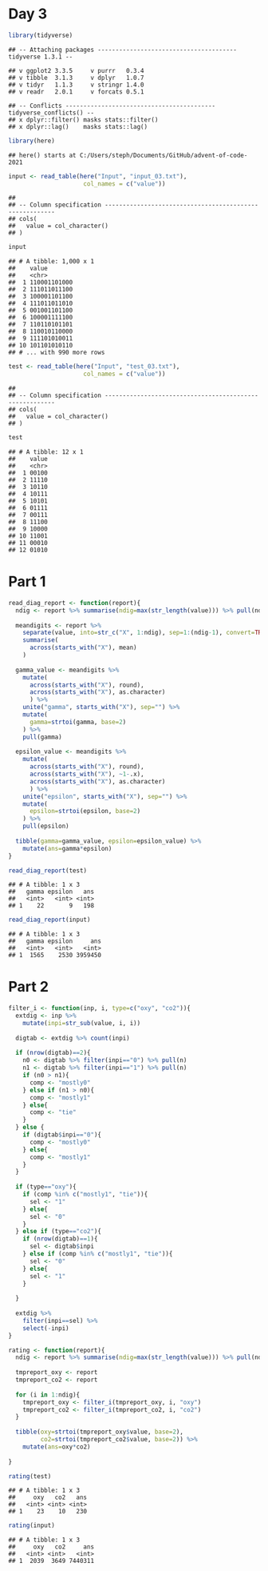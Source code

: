 Day 3
================

``` r
library(tidyverse)
```

    ## -- Attaching packages --------------------------------------- tidyverse 1.3.1 --

    ## v ggplot2 3.3.5     v purrr   0.3.4
    ## v tibble  3.1.3     v dplyr   1.0.7
    ## v tidyr   1.1.3     v stringr 1.4.0
    ## v readr   2.0.1     v forcats 0.5.1

    ## -- Conflicts ------------------------------------------ tidyverse_conflicts() --
    ## x dplyr::filter() masks stats::filter()
    ## x dplyr::lag()    masks stats::lag()

``` r
library(here)
```

    ## here() starts at C:/Users/steph/Documents/GitHub/advent-of-code-2021

``` r
input <- read_table(here("Input", "input_03.txt"), 
                     col_names = c("value"))
```

    ## 
    ## -- Column specification --------------------------------------------------------
    ## cols(
    ##   value = col_character()
    ## )

``` r
input
```

    ## # A tibble: 1,000 x 1
    ##    value       
    ##    <chr>       
    ##  1 110001101000
    ##  2 111011011100
    ##  3 100001101100
    ##  4 111011011010
    ##  5 001001101100
    ##  6 100001111100
    ##  7 110110101101
    ##  8 110010110000
    ##  9 111101010011
    ## 10 101101010110
    ## # ... with 990 more rows

``` r
test <- read_table(here("Input", "test_03.txt"), 
                     col_names = c("value"))
```

    ## 
    ## -- Column specification --------------------------------------------------------
    ## cols(
    ##   value = col_character()
    ## )

``` r
test
```

    ## # A tibble: 12 x 1
    ##    value
    ##    <chr>
    ##  1 00100
    ##  2 11110
    ##  3 10110
    ##  4 10111
    ##  5 10101
    ##  6 01111
    ##  7 00111
    ##  8 11100
    ##  9 10000
    ## 10 11001
    ## 11 00010
    ## 12 01010

# Part 1

``` r
read_diag_report <- function(report){
  ndig <- report %>% summarise(ndig=max(str_length(value))) %>% pull(ndig)
  
  meandigits <- report %>%
    separate(value, into=str_c("X", 1:ndig), sep=1:(ndig-1), convert=TRUE) %>%
    summarise(
      across(starts_with("X"), mean)
    )
  
  gamma_value <- meandigits %>%
    mutate(
      across(starts_with("X"), round),
      across(starts_with("X"), as.character)
      ) %>%
    unite("gamma", starts_with("X"), sep="") %>%
    mutate(
      gamma=strtoi(gamma, base=2)
    ) %>%
    pull(gamma)
  
  epsilon_value <- meandigits %>%
    mutate(
      across(starts_with("X"), round),
      across(starts_with("X"), ~1-.x),
      across(starts_with("X"), as.character)
      ) %>%
    unite("epsilon", starts_with("X"), sep="") %>%
    mutate(
      epsilon=strtoi(epsilon, base=2)
    ) %>%
    pull(epsilon)
  
  tibble(gamma=gamma_value, epsilon=epsilon_value) %>%
    mutate(ans=gamma*epsilon)
} 

read_diag_report(test)
```

    ## # A tibble: 1 x 3
    ##   gamma epsilon   ans
    ##   <int>   <int> <int>
    ## 1    22       9   198

``` r
read_diag_report(input)
```

    ## # A tibble: 1 x 3
    ##   gamma epsilon     ans
    ##   <int>   <int>   <int>
    ## 1  1565    2530 3959450

# Part 2

``` r
filter_i <- function(inp, i, type=c("oxy", "co2")){
  extdig <- inp %>%
    mutate(inpi=str_sub(value, i, i))
  
  digtab <- extdig %>% count(inpi)
  
  if (nrow(digtab)==2){
    n0 <- digtab %>% filter(inpi=="0") %>% pull(n)
    n1 <- digtab %>% filter(inpi=="1") %>% pull(n)
    if (n0 > n1){
      comp <- "mostly0"
    } else if (n1 > n0){
      comp <- "mostly1"
    } else{
      comp <- "tie"
    }
  } else {
    if (digtab$inpi=="0"){
      comp <- "mostly0"
    } else{
      comp <- "mostly1"
    }
  }
  
  if (type=="oxy"){
    if (comp %in% c("mostly1", "tie")){
      sel <- "1"
    } else{
      sel <- "0"
    }
  } else if (type=="co2"){
    if (nrow(digtab)==1){
      sel <- digtab$inpi
    } else if (comp %in% c("mostly1", "tie")){
      sel <- "0"
    } else{
      sel <- "1"
    }
    
  }
  
  extdig %>%
    filter(inpi==sel) %>%
    select(-inpi)
}

rating <- function(report){
  ndig <- report %>% summarise(ndig=max(str_length(value))) %>% pull(ndig)
  
  tmpreport_oxy <- report
  tmpreport_co2 <- report
  
  for (i in 1:ndig){
    tmpreport_oxy <- filter_i(tmpreport_oxy, i, "oxy")
    tmpreport_co2 <- filter_i(tmpreport_co2, i, "co2")
  }
  
  tibble(oxy=strtoi(tmpreport_oxy$value, base=2),
         co2=strtoi(tmpreport_co2$value, base=2)) %>%
    mutate(ans=oxy*co2)
  
}

rating(test)
```

    ## # A tibble: 1 x 3
    ##     oxy   co2   ans
    ##   <int> <int> <int>
    ## 1    23    10   230

``` r
rating(input)
```

    ## # A tibble: 1 x 3
    ##     oxy   co2     ans
    ##   <int> <int>   <int>
    ## 1  2039  3649 7440311
